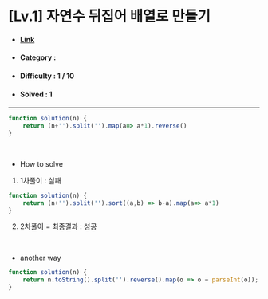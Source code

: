# [Lv.1] 자연수 뒤집어 배열로 만들기 
* #### [Link](https://school.programmers.co.kr/learn/courses/30/lessons/12954)
* #### Category : 
* #### Difficulty : 1 / 10  
* #### Solved : 1

<hr />

```js
function solution(n) {
    return (n+'').split('').map(a=> a*1).reverse()
}
```

<br />

* How to solve
1. 1차풀이 : 실패
```js
function solution(n) {
    return (n+'').split('').sort((a,b) => b-a).map(a=> a*1)
}
```
2. 2차풀이 = 최종결과 : 성공 

<br />

* another way
```js
function solution(n) {
    return n.toString().split('').reverse().map(o => o = parseInt(o));
}
```